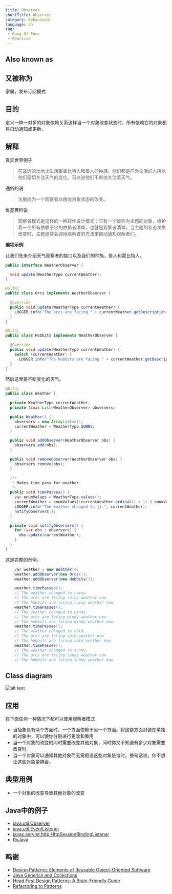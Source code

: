 ```yaml
---
title: Observer
shortTitle: Observer
category: Behavioral
language: zh
tag:
 - Gang Of Four
 - Reactive
---
```


## Also known as
## 又被称为

家属，发布订阅模式

## 目的

定义一种一对多的对象依赖关系这样当一个对象改变状态时，所有依赖它的对象都将自动通知或更新。

## 解释

真实世界例子

> 在遥远的土地上生活着霍比特人和兽人的种族。他们都是户外生活的人所以他们密切关注天气的变化。可以说他们不断地关注着天气。

通俗的说

> 注册成为一个观察者以接收对象状态的改变。

维基百科说

> 观察者模式是这样的一种软件设计模式：它有一个被称为主题的对象，维护着一个所有依赖于它的依赖者清单，也就是观察者清单，当主题的状态发生改变时，主题通常会调用观察者的方法来自动通知观察者们。

**编程示例**

让我们先来介绍天气观察者的接口以及我们的种族，兽人和霍比特人。

```java
public interface WeatherObserver {

  void update(WeatherType currentWeather);
}

@Slf4j
public class Orcs implements WeatherObserver {

  @Override
  public void update(WeatherType currentWeather) {
    LOGGER.info("The orcs are facing " + currentWeather.getDescription() + " weather now");
  }
}

@Slf4j
public class Hobbits implements WeatherObserver {

  @Override
  public void update(WeatherType currentWeather) {
    switch (currentWeather) {
      LOGGER.info("The hobbits are facing " + currentWeather.getDescription() + " weather now");
  }
}
```

然后这里是不断变化的天气。

```java
@Slf4j
public class Weather {

  private WeatherType currentWeather;
  private final List<WeatherObserver> observers;

  public Weather() {
    observers = new ArrayList<>();
    currentWeather = WeatherType.SUNNY;
  }

  public void addObserver(WeatherObserver obs) {
    observers.add(obs);
  }

  public void removeObserver(WeatherObserver obs) {
    observers.remove(obs);
  }

  /**
   * Makes time pass for weather.
   */
  public void timePasses() {
    var enumValues = WeatherType.values();
    currentWeather = enumValues[(currentWeather.ordinal() + 1) % enumValues.length];
    LOGGER.info("The weather changed to {}.", currentWeather);
    notifyObservers();
  }

  private void notifyObservers() {
    for (var obs : observers) {
      obs.update(currentWeather);
    }
  }
}
```

这是完整的示例。

```java
    var weather = new Weather();
    weather.addObserver(new Orcs());
    weather.addObserver(new Hobbits());

    weather.timePasses();
    // The weather changed to rainy.
    // The orcs are facing rainy weather now
    // The hobbits are facing rainy weather now
    weather.timePasses();
    // The weather changed to windy.
    // The orcs are facing windy weather now
    // The hobbits are facing windy weather now
    weather.timePasses();
    // The weather changed to cold.
    // The orcs are facing cold weather now
    // The hobbits are facing cold weather now
    weather.timePasses();
    // The weather changed to sunny.
    // The orcs are facing sunny weather now
    // The hobbits are facing sunny weather now
```

## Class diagram
![alt text](./etc/observer.png "Observer")

## 应用
在下面任何一种情况下都可以使用观察者模式

* 当抽象具有两个方面时，一个方面依赖于另一个方面。将这些方面封装在单独的对象中，可以使你分别进行更改和重用
* 当一个对象的改变的同时需要改变其他对象，同时你又不知道有多少对象需要改变时
* 当一个对象可以通知其他对象而无需假设这些对象是谁时。换句话说，你不想让这些对象紧耦合。

## 典型用例

* 一个对象的改变导致其他对象的改变

## Java中的例子

* [java.util.Observer](http://docs.oracle.com/javase/8/docs/api/java/util/Observer.html)
* [java.util.EventListener](http://docs.oracle.com/javase/8/docs/api/java/util/EventListener.html)
* [javax.servlet.http.HttpSessionBindingListener](http://docs.oracle.com/javaee/7/api/javax/servlet/http/HttpSessionBindingListener.html)
* [RxJava](https://github.com/ReactiveX/RxJava)

## 鸣谢

* [Design Patterns: Elements of Reusable Object-Oriented Software](https://www.amazon.com/gp/product/0201633612/ref=as_li_tl?ie=UTF8&camp=1789&creative=9325&creativeASIN=0201633612&linkCode=as2&tag=javadesignpat-20&linkId=675d49790ce11db99d90bde47f1aeb59)
* [Java Generics and Collections](https://www.amazon.com/gp/product/0596527756/ref=as_li_tl?ie=UTF8&camp=1789&creative=9325&creativeASIN=0596527756&linkCode=as2&tag=javadesignpat-20&linkId=246e5e2c26fe1c3ada6a70b15afcb195)
* [Head First Design Patterns: A Brain-Friendly Guide](https://www.amazon.com/gp/product/0596007124/ref=as_li_tl?ie=UTF8&camp=1789&creative=9325&creativeASIN=0596007124&linkCode=as2&tag=javadesignpat-20&linkId=6b8b6eea86021af6c8e3cd3fc382cb5b)
* [Refactoring to Patterns](https://www.amazon.com/gp/product/0321213351/ref=as_li_tl?ie=UTF8&camp=1789&creative=9325&creativeASIN=0321213351&linkCode=as2&tag=javadesignpat-20&linkId=2a76fcb387234bc71b1c61150b3cc3a7)
